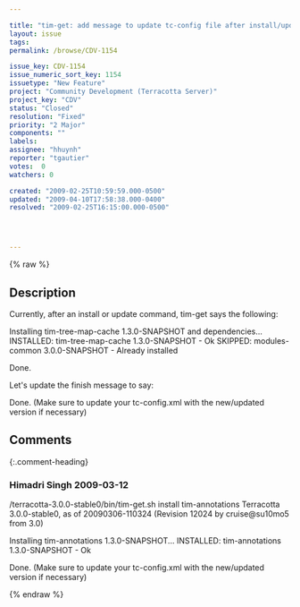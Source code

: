 ```yaml
---

title: "tim-get: add message to update tc-config file after install/update"
layout: issue
tags: 
permalink: /browse/CDV-1154

issue_key: CDV-1154
issue_numeric_sort_key: 1154
issuetype: "New Feature"
project: "Community Development (Terracotta Server)"
project_key: "CDV"
status: "Closed"
resolution: "Fixed"
priority: "2 Major"
components: ""
labels: 
assignee: "hhuynh"
reporter: "tgautier"
votes:  0
watchers: 0

created: "2009-02-25T10:59:59.000-0500"
updated: "2009-04-10T17:58:38.000-0400"
resolved: "2009-02-25T16:15:00.000-0500"




---
```


{% raw %}

## Description

<div markdown="1" class="description">

Currently, after an install or update command, tim-get says the following:

Installing tim-tree-map-cache 1.3.0-SNAPSHOT and dependencies...
   INSTALLED: tim-tree-map-cache 1.3.0-SNAPSHOT - Ok
   SKIPPED: modules-common 3.0.0-SNAPSHOT - Already installed

Done.


Let's update the finish message to say:

Done.  (Make sure to update your tc-config.xml with the new/updated version if necessary)

</div>

## Comments


{:.comment-heading}
### **Himadri Singh** <span class="date">2009-03-12</span>

<div markdown="1" class="comment">

/terracotta-3.0.0-stable0/bin/tim-get.sh install tim-annotations
Terracotta 3.0.0-stable0, as of 20090306-110324 (Revision 12024 by cruise@su10mo5 from 3.0)

Installing tim-annotations 1.3.0-SNAPSHOT...
   INSTALLED: tim-annotations 1.3.0-SNAPSHOT - Ok

Done. (Make sure to update your tc-config.xml with the new/updated version if necessary)

</div>



{% endraw %}
